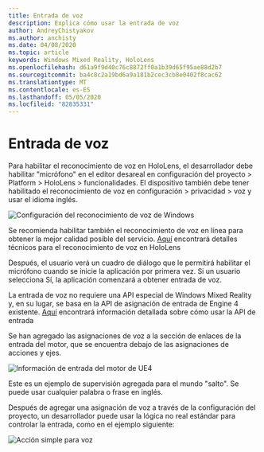 ```yaml
---
title: Entrada de voz
description: Explica cómo usar la entrada de voz
author: AndreyChistyakov
ms.author: anchisty
ms.date: 04/08/2020
ms.topic: article
keywords: Windows Mixed Reality, HoloLens
ms.openlocfilehash: d61a9f9d40c76c8872ff0a1b39d65f95ae88d2b7
ms.sourcegitcommit: ba4c8c2a19bd6a9a181b2cec3cb8e0402f8cac62
ms.translationtype: MT
ms.contentlocale: es-ES
ms.lasthandoff: 05/05/2020
ms.locfileid: "82835331"
---
```

# <a name="voice-input"></a>Entrada de voz

Para habilitar el reconocimiento de voz en HoloLens, el desarrollador debe habilitar "micrófono" en el editor desareal en configuración del proyecto > Platform > HoloLens > funcionalidades. El dispositivo también debe tener habilitado el reconocimiento de voz en configuración > privacidad > voz y usar el idioma inglés.

![Configuración del reconocimiento de voz de Windows](images/unreal/speech-recognition-settings.png)

Se recomienda habilitar también el reconocimiento de voz en línea para obtener la mejor calidad posible del servicio. [Aquí](voice-input.md) encontrará detalles técnicos para el reconocimiento de voz en HoloLens

Después, el usuario verá un cuadro de diálogo que le permitirá habilitar el micrófono cuando se inicie la aplicación por primera vez. Si un usuario selecciona Sí, la aplicación comenzará a obtener entrada de voz.

La entrada de voz no requiere una API especial de Windows Mixed Reality y, en su lugar, se basa en la API de asignación de entrada de Engine 4 existente. [Aquí](https://docs.unrealengine.com/en-US/Gameplay/Input/index.html) encontrará información detallada sobre cómo usar la API de entrada

Se han agregado las asignaciones de voz a la sección de enlaces de la entrada del motor, que se encuentra debajo de las asignaciones de acciones y ejes. 

![Información de entrada del motor de UE4](images/unreal/engine-input.png)
 
Este es un ejemplo de supervisión agregada para el mundo "salto". Se puede usar cualquier palabra o frase en inglés. 

Después de agregar una asignación de voz a través de la configuración del proyecto, un desarrollador puede usar la lógica no real estándar para controlar la entrada, como en el ejemplo siguiente: 
 
![Acción simple para voz](images/unreal/input-action-bp.png)
